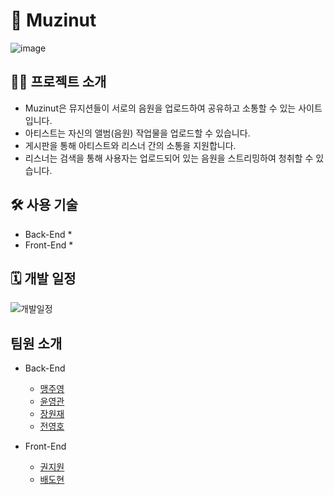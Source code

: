 # 🥜 Muzinut
![image](https://github.com/user-attachments/assets/cf59f839-6527-4b9b-9c3d-4786291621c7)
<br>

## 🙌🏻 프로젝트 소개
+ Muzinut은 뮤지션들이 서로의 음원을 업로드하여 공유하고 소통할 수 있는 사이트입니다.
+ 아티스트는 자신의 앨범(음원) 작업물을 업로드할 수 있습니다.
+ 게시판을 통해 아티스트와 리스너 간의 소통을 지원합니다.
+ 리스너는 검색을 통해 사용자는 업로드되어 있는 음원을 스트리밍하여 청취할 수 있습니다.

## 🛠️ 사용 기술
* Back-End
  * 
* Front-End
  * 

## 🗓️ 개발 일정
![개발일정](https://github.com/user-attachments/assets/4f06ac35-2681-47c2-8e00-f0e6854969c5)
<br>

## 팀원 소개
* Back-End
  * [맹주영](https://github.com/MaengJuyoung)
  * [윤영관](https://github.com/yoonyeongkwan)
  * [장원재](https://github.com/won-jae-jang)
  * [전영호](https://github.com/youngho3358)


* Front-End
  * [권지원](https://github.com/G1Coding)
  * [배도현](https://github.com/SnowsFE)
